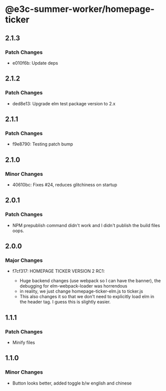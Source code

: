 # @e3c-summer-worker/homepage-ticker

## 2.1.3

### Patch Changes

- e010f6b: Update deps

## 2.1.2

### Patch Changes

- ded8e13: Upgrade elm test package version to 2.x

## 2.1.1

### Patch Changes

- f9e8790: Testing patch bump

## 2.1.0

### Minor Changes

- 40610bc: Fixes #24, reduces glitchiness on startup

## 2.0.1

### Patch Changes

- NPM prepublish command didn't work and I didn't publish the build files oops.

## 2.0.0

### Major Changes

- f7cf317: HOMEPAGE TICKER VERSION 2 RC1:

  - Huge backend changes (use webpack so I can have the banner), the debugging for elm-webpack-loader was horrendous
  - in reality, we just change homepage-ticker-elm.js to ticker.js
  - This also changes it so that we don't need to explicitly load elm in the header tag. I guess this is slightly easier.

## 1.1.1

### Patch Changes

- Minify files

## 1.1.0

### Minor Changes

- Button looks better, added toggle b/w english and chinese
